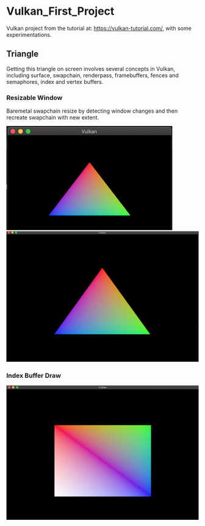 # Vulkan_First_Project
Vulkan project from the tutorial at: https://vulkan-tutorial.com/, with some experimentations.

## Triangle

Getting this triangle on screen involves several concepts in Vulkan, including surface, swapchain, renderpass, framebuffers, fences and semaphores, index and vertex buffers.

### Resizable Window

Baremetal swapchain resize by detecting window changes and then recreate swapchain with new extent.

![small](triangle_resize_small.png)
![large](triangle_resize_large.png)


### Index Buffer Draw

![rectangle](rectangle.png)
